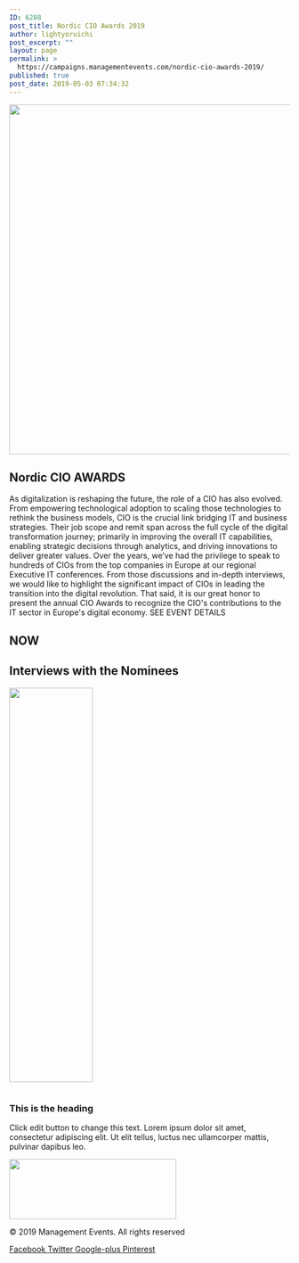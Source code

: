 ```yaml
---
ID: 6288
post_title: Nordic CIO Awards 2019
author: lightyoruichi
post_excerpt: ""
layout: page
permalink: >
  https://campaigns.managementevents.com/nordic-cio-awards-2019/
published: true
post_date: 2019-05-03 07:34:32
---
```

<img width="850" height="628" src="https://sgp1.digitaloceanspaces.com/mgmte/wp-content/uploads/2019/05/NORDICCIOALogo-1024x757.png" alt="" srcset="https://sgp1.digitaloceanspaces.com/mgmte/wp-content/uploads/2019/05/NORDICCIOALogo-1024x757.png 1024w, https://sgp1.digitaloceanspaces.com/mgmte/wp-content/uploads/2019/05/NORDICCIOALogo-300x222.png 300w, https://sgp1.digitaloceanspaces.com/mgmte/wp-content/uploads/2019/05/NORDICCIOALogo-768x568.png 768w, https://sgp1.digitaloceanspaces.com/mgmte/wp-content/uploads/2019/05/NORDICCIOALogo-800x592.png 800w, https://sgp1.digitaloceanspaces.com/mgmte/wp-content/uploads/2019/05/NORDICCIOALogo-24x18.png 24w, https://sgp1.digitaloceanspaces.com/mgmte/wp-content/uploads/2019/05/NORDICCIOALogo-36x27.png 36w, https://sgp1.digitaloceanspaces.com/mgmte/wp-content/uploads/2019/05/NORDICCIOALogo-48x36.png 48w" sizes="(max-width: 850px) 100vw, 850px" />											
			<h2>Nordic CIO AWARDS</h2>		
						As digitalization is reshaping the future, the role of a CIO has also evolved. From empowering technological adoption to scaling those technologies to rethink the business models, CIO is the crucial link bridging IT and business strategies. Their job scope and remit span across the full cycle of the digital transformation journey; primarily in improving the overall IT capabilities, enabling strategic decisions through analytics, and driving innovations to deliver greater values. Over the years, we’ve had the privilege to speak to hundreds of CIOs from the top companies in Europe at our regional Executive IT conferences. From those discussions and in-depth interviews, we would like to highlight the significant impact of CIOs in leading the transition into the digital revolution. That said, it is our great honor to present the annual CIO Awards to recognize the CIO's contributions to the IT sector in Europe's digital economy.					
					<a>
						SEE EVENT DETAILS					</a>
			<h2>NOW</h2>		
			<h2>Interviews with the Nominees</h2>		
										<img width="150" height="708" src="https://sgp1.digitaloceanspaces.com/mgmte/wp-content/uploads/2019/05/NOMINEES-tag.png" alt="" srcset="https://sgp1.digitaloceanspaces.com/mgmte/wp-content/uploads/2019/05/NOMINEES-tag.png 150w, https://sgp1.digitaloceanspaces.com/mgmte/wp-content/uploads/2019/05/NOMINEES-tag-127x600.png 127w, https://sgp1.digitaloceanspaces.com/mgmte/wp-content/uploads/2019/05/NOMINEES-tag-5x24.png 5w, https://sgp1.digitaloceanspaces.com/mgmte/wp-content/uploads/2019/05/NOMINEES-tag-10x48.png 10w" sizes="(max-width: 150px) 100vw, 150px" />											
			<figure><img src="https://campaigns.managementevents.com/wp-content/plugins/elementor/assets/images/placeholder.png" title="" alt="" /></figure><h3>This is the heading</h3><p>Click edit button to change this text. Lorem ipsum dolor sit amet, consectetur adipiscing elit. Ut elit tellus, luctus nec ullamcorper mattis, pulvinar dapibus leo.</p>		
										<img width="300" height="108" src="https://sgp1.digitaloceanspaces.com/mgmte/wp-content/uploads/2019/05/logo_footer.png" alt="" srcset="https://sgp1.digitaloceanspaces.com/mgmte/wp-content/uploads/2019/05/logo_footer.png 300w, https://sgp1.digitaloceanspaces.com/mgmte/wp-content/uploads/2019/05/logo_footer-24x9.png 24w, https://sgp1.digitaloceanspaces.com/mgmte/wp-content/uploads/2019/05/logo_footer-36x13.png 36w, https://sgp1.digitaloceanspaces.com/mgmte/wp-content/uploads/2019/05/logo_footer-48x17.png 48w" sizes="(max-width: 300px) 100vw, 300px" />											
			<p>© 2019 Management Events. All rights reserved
</p>		
							<a href="" target="_blank" rel="noopener noreferrer">
					Facebook
				</a>
							<a href="" target="_blank" rel="noopener noreferrer">
					Twitter
				</a>
							<a href="" target="_blank" rel="noopener noreferrer">
					Google-plus
				</a>
							<a href="" target="_blank" rel="noopener noreferrer">
					Pinterest
				</a><!-- Created with Elementor -->